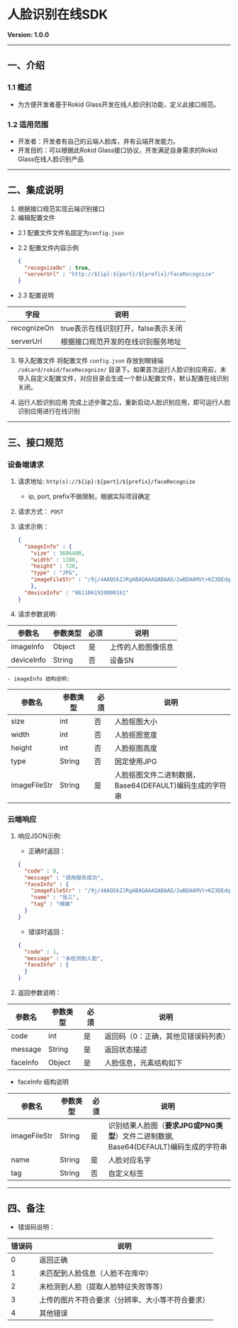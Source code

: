 # 人脸识别在线SDK
**Version: 1.0.0**  

---
## 一、介绍

### 1.1 概述
  * 为方便开发者基于Rokid Glass开发在线人脸识别功能，定义此接口规范。  

### 1.2 适用范围
  * 开发者：开发者有自己的云端人脸库，并有云端开发能力。
  * 开发目的：可以根据此Rokid Glass接口协议，开发满足自身需求的Rokid Glass在线人脸识别产品

---
## 二、集成说明

1. 根据接口规范实现云端识别接口
2. 编辑配置文件

  - 2.1 配置文件文件名固定为`config.json`
  - 2.2 配置文件内容示例

    ```json
    {
      "recognizeOn" : true,
      "serverUrl" : "http://${ip}:${port}/${prefix}/faceRecognize"
    }
    ```

  - 2.3 配置说明

字段         | 说明 
------------|--------------------------------
recognizeOn | true表示在线识别打开，false表示关闭 
serverUrl   | 根据接口规范开发的在线识别服务地址 

3. 导入配置文件
  将配置文件 `config.json` 存放到眼镜端 `/sdcard/rokid/faceRecognize/` 目录下。如果首次运行人脸识别应用前，未导入自定义配置文件，对应目录会生成一个默认配置文件，默认配置在线识别关闭。

4. 运行人脸识别应用
  完成上述步骤之后，重新启动人脸识别应用，即可运行人脸识别应用进行在线识别

---
## 三、接口规范

### 设备端请求
1. 请求地址: `http(s)://${ip}:${port}/${prefix}/faceRecognize`

    - ip, port, prefix不做限制，根据实际项目确定

2. 请求方式： `POST`

3. 请求示例：

    ```json
    {
      "imageInfo" : {
        "size" : 3686400,
        "width" : 1280,
        "height" : 720,
        "type" : "JPG",
        "imageFileStr" : "/9j/4AAQSkZJRgABAQAAAQABAAD/2wBDAAMVt+KZ3DEdqysreMn/9k=\n"
        },
      "deviceInfo" : "0611061920000161"
    }
    ```

4. 请求参数说明:
 
参数名      | 参数类型 | 必须 | 说明
---------- | ------ | ---- | --- 
imageInfo  | Object | 是   | 上传的人脸图像信息
deviceInfo | String | 否   | 设备SN

    - imageInfo 结构说明:

参数名        | 参数类型 | 必须  | 说明
-------------|--------|-------|----------- 
size         | int    | 否    | 人脸抠图大小
width        | int    | 否    | 人脸抠图宽度 
height       | int    | 否    | 人脸抠图高度 
type         | String | 否    | 固定使用JPG 
imageFileStr | String | 是    | 人脸抠图文件二进制数据，<br/>Base64(DEFAULT)编码生成的字符串

### 云端响应
1. 响应JSON示例:

     - 正确时返回：

     ```json
     {
       "code" : 0,
       "message" : "调用服务成功",
       "faceInfo" : {
         "imageFileStr" : "/9j/4AAQSkZJRgABAQAAAQABAAD/2wBDAAMVt+KZ3DEdqysreMn/9k=\n",
         "name" : "张三",
         "tag" : "缉捕"
       }
     }
     ```

     - 错误时返回：

     ```json
     {
       "code" : 1,
       "message" : "未检测到人脸",
       "faceInfo" : {
       }
     }
     ```

2. 返回参数说明：

参数名    | 参数类型  | 必须 | 说明
---------|---------|------|------------------------------ 
code     | int     | 是    | 返回码（0：正确，其他见错误码列表）
message  | String  | 是    | 返回状态描述
faceInfo | Object  | 是    | 人脸信息，元素结构如下

- faceInfo 结构说明

参数名        | 参数类型 | 必须 | 说明
-------------|---------|-----|------------------------------------------------ 
imageFileStr | String  | 是   | 识别结果人脸图（**要求JPG或PNG类型**）文件二进制数据,<br/> Base64(DEFAULT)编码生成的字符串 
name         | String  | 是   | 人脸对应名字 
tag          | String  | 否   | 自定义标签

---
## 四、备注

- 错误码说明：

错误码 | 说明
------|------------------------
0     | 返回正确                     
1     | 未匹配到人脸信息（人脸不在库中）         
2     | 未检测到人脸（提取人脸特征失败等等）       
3     | 上传的图片不符合要求（分辨率、大小等不符合要求） 
4     | 其他错误                     
